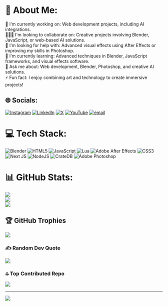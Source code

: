 # 💫 About Me:
🌌 I'm currently working on: Web development projects, including AI integrations.<br>🧑‍🤝‍🧑 I'm looking to collaborate on: Creative projects involving Blender, JavaScript, or web-based AI solutions.<br>🤝 I'm looking for help with: Advanced visual effects using After Effects or improving my skills in Photoshop.<br>🌱 I'm currently learning: Advanced techniques in Blender, JavaScript frameworks, and visual effects software.<br>💬 Ask me about: Web development, Blender, Photoshop, and creative AI solutions.<br>⚡ Fun fact: I enjoy combining art and technology to create immersive projects!


## 🌐 Socials:
[![Instagram](https://img.shields.io/badge/Instagram-%23E4405F.svg?logo=Instagram&logoColor=white)](https://instagram.com/myusufoduncu) [![LinkedIn](https://img.shields.io/badge/LinkedIn-%230077B5.svg?logo=linkedin&logoColor=white)](https://linkedin.com/in/yusufoduncu) [![X](https://img.shields.io/badge/X-black.svg?logo=X&logoColor=white)](https://x.com/yusufoduncu) [![YouTube](https://img.shields.io/badge/YouTube-%23FF0000.svg?logo=YouTube&logoColor=white)](https://youtube.com/@yusufchn) [![email](https://img.shields.io/badge/Email-D14836?logo=gmail&logoColor=white)](mailto:yusufrias12@gmail.com) 

# 💻 Tech Stack:
![Blender](https://img.shields.io/badge/blender-%23F5792A.svg?style=for-the-badge&logo=blender&logoColor=white) ![HTML5](https://img.shields.io/badge/html5-%23E34F26.svg?style=for-the-badge&logo=html5&logoColor=white) ![JavaScript](https://img.shields.io/badge/javascript-%23323330.svg?style=for-the-badge&logo=javascript&logoColor=%23F7DF1E) ![Lua](https://img.shields.io/badge/lua-%232C2D72.svg?style=for-the-badge&logo=lua&logoColor=white) ![Adobe After Effects](https://img.shields.io/badge/Adobe%20After%20Effects-9999FF.svg?style=for-the-badge&logo=Adobe%20After%20Effects&logoColor=white) ![CSS3](https://img.shields.io/badge/css3-%231572B6.svg?style=for-the-badge&logo=css3&logoColor=white) ![Next JS](https://img.shields.io/badge/Next-black?style=for-the-badge&logo=next.js&logoColor=white) ![NodeJS](https://img.shields.io/badge/node.js-6DA55F?style=for-the-badge&logo=node.js&logoColor=white) ![CrateDB](https://img.shields.io/badge/CrateDB-009DC7?style=for-the-badge&logo=CrateDB&logoColor=white) ![Adobe Photoshop](https://img.shields.io/badge/adobe%20photoshop-%2331A8FF.svg?style=for-the-badge&logo=adobe%20photoshop&logoColor=white)
# 📊 GitHub Stats:
![](https://github-readme-stats.vercel.app/api?username=@yusufoduncutr&theme=dark&hide_border=false&include_all_commits=false&count_private=false)<br/>
![](https://github-readme-streak-stats.herokuapp.com/?user=@yusufoduncutr&theme=dark&hide_border=false)<br/>
![](https://github-readme-stats.vercel.app/api/top-langs/?username=@yusufoduncutr&theme=dark&hide_border=false&include_all_commits=false&count_private=false&layout=compact)

## 🏆 GitHub Trophies
![](https://github-profile-trophy.vercel.app/?username=@yusufoduncutr&theme=radical&no-frame=false&no-bg=true&margin-w=4)

### ✍️ Random Dev Quote
![](https://quotes-github-readme.vercel.app/api?type=horizontal&theme=radical)

### 🔝 Top Contributed Repo
![](https://github-contributor-stats.vercel.app/api?username=@yusufoduncutr&limit=5&theme=dark&combine_all_yearly_contributions=true)

---
[![](https://visitcount.itsvg.in/api?id=@yusufoduncutr&icon=0&color=0)](https://visitcount.itsvg.in)

<!-- Proudly created with GPRM ( https://gprm.itsvg.in ) -->
